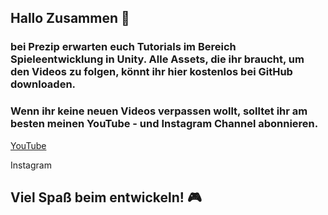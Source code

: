 ## Hallo Zusammen 👋

### bei Prezip erwarten euch Tutorials im Bereich Spieleentwicklung in Unity. Alle Assets, die ihr braucht, um den Videos zu folgen, könnt ihr hier kostenlos bei GitHub downloaden.

### Wenn ihr keine neuen Videos verpassen wollt, solltet ihr am besten meinen YouTube - und Instagram Channel abonnieren.

[YouTube](https://www.youtube.com/channel/UC6OhdwHmt6iZWrV9qCqOIAw "YouTube")





Instagram

## Viel Spaß beim entwickeln! 🎮


<!--
**PrezipGames/PrezipGames** is a ✨ _special_ ✨ repository because its `README.md` (this file) appears on your GitHub profile.

Here are some ideas to get you started:

- 🔭 I’m currently working on ...
- 🌱 I’m currently learning ...
- 👯 I’m looking to collaborate on ...
- 🤔 I’m looking for help with ...
- 💬 Ask me about ...
- 📫 How to reach me: ...
- 😄 Pronouns: ...
- ⚡ Fun fact: ...
-->

